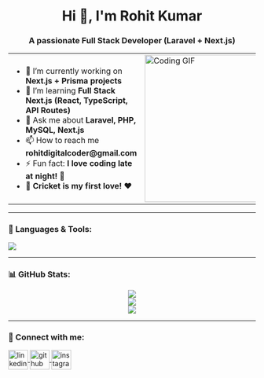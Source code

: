  <h1 align="center">Hi 👋, I'm Rohit Kumar</h1>
<h3 align="center">A passionate Full Stack Developer (Laravel + Next.js)</h3>

<table>
  <tr>
    <td>
      <ul>
        <li>🔭 I’m currently working on <b>Next.js + Prisma projects</b></li>
        <li>🌱 I’m learning <b>Full Stack Next.js (React, TypeScript, API Routes)</b></li>
        <li>💬 Ask me about <b>Laravel, PHP, MySQL, Next.js</b></li>
        <li>📫 How to reach me <b>rohitdigitalcoder@gmail.com</b></li>
        <li>⚡ Fun fact: <b>I love coding late at night! 🌙</b></li>
        <li>🏏 <b>Cricket is my first love! ❤️</b></li>
      </ul>
    </td>
    <td>
      <img src="https://i.giphy.com/media/qgQUggAC3Pfv687qPC/giphy.webp" width="300" alt="Coding GIF">
    </td>
  </tr>
</table>

---

<h3 align="left">🚀 Languages & Tools:</h3>
<p align="left">
  <img src="https://skillicons.dev/icons?i=html,css,bootstrap,js,php,laravel,react,nextjs,mysql,git,github,vscode,tailwind" />
</p>

---

<h3 align="left">📊 GitHub Stats:</h3>
<p align="center">
  <img src="https://github-readme-stats.vercel.app/api?username=rohitkumar222002&show_icons=true&theme=radical" />
  <br/>
  <img src="https://github-readme-streak-stats.herokuapp.com/?user=rohitkumar222002&theme=highcontrast" />
  <br/>
  <img src="https://github-readme-stats.vercel.app/api/top-langs/?username=rohitkumar222002&layout=compact&theme=gruvbox" />
</p>


---
<h3 align="left">🔗 Connect with me:</h3>
<p align="left">
  <a href="https://www.linkedin.com/in/rohit-kumar-3042852b3/" target="blank">
    <img align="center" src="https://skillicons.dev/icons?i=linkedin" alt="linkedin" height="40" width="40" />
  </a>
  <a href="https://github.com/rohitkumar222002" target="blank">
    <img align="center" src="https://skillicons.dev/icons?i=github" alt="github" height="40" width="40" />
  </a>
  <a href="https://www.instagram.com/rohitkumar__22" target="blank">
    <img align="center" src="https://skillicons.dev/icons?i=instagram" alt="instagram" height="40" width="40" />
  </a>
</p>

